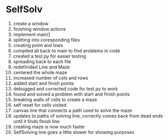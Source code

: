 # SelfSolv
1) create a window
2) finishing window actions
3) implement main()
4) splitting into coresponding files
5) creating point and lines
6) compiled all back to main to find problems in code
7) created a test.py for easier testing
8) spreading back to each file
9) redefinided Line and Maze
10) centered the whole maze
11) increased number of cols and rows
12) added start and finish points
13) debugged and corrected code for test.py to work
14) found and solved a problem with start and finish points
15) breaking walls of cells to create a maze
16) self reset for cells visited
17) canvas line that connects a path used to solve the maze
18) updates to paths of solving line, correctly comes back from dead ends until it finds finish line
19) creating maze is now much faster
20) SelfSolving line goes a little slower for showing purposes